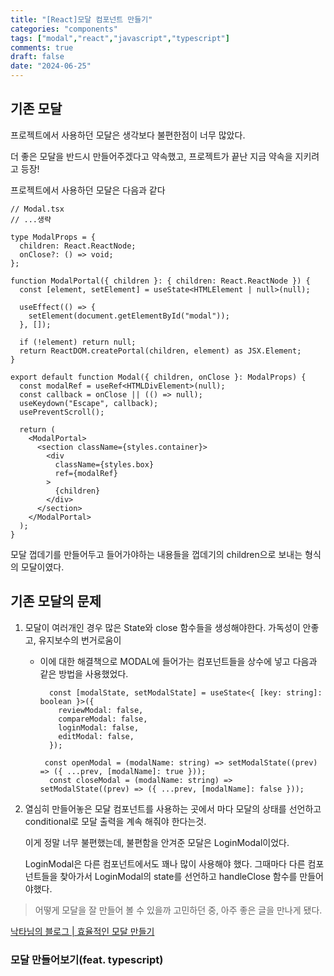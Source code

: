 ```yaml
---
title: "[React]모달 컴포넌트 만들기"
categories: "components"
tags: ["modal","react","javascript","typescript"]
comments: true
draft: false
date: "2024-06-25"
---
```


## 기존 모달

프로젝트에서 사용하던 모달은 생각보다 불편한점이 너무 많았다.

더 좋은 모달을 반드시 만들어주겠다고 약속했고, 프로젝트가 끝난 지금 약속을 지키려고 등장!

프로젝트에서 사용하던 모달은 다음과 같다

```tsx
// Modal.tsx
// ...생략

type ModalProps = {
  children: React.ReactNode;
  onClose?: () => void;
};

function ModalPortal({ children }: { children: React.ReactNode }) {
  const [element, setElement] = useState<HTMLElement | null>(null);

  useEffect(() => {
    setElement(document.getElementById("modal"));
  }, []);

  if (!element) return null;
  return ReactDOM.createPortal(children, element) as JSX.Element;
}

export default function Modal({ children, onClose }: ModalProps) {
  const modalRef = useRef<HTMLDivElement>(null);
  const callback = onClose || (() => null);
  useKeydown("Escape", callback);
  usePreventScroll();

  return (
    <ModalPortal>
      <section className={styles.container}>
        <div
          className={styles.box}
          ref={modalRef}
        >
          {children}
        </div>
      </section>
    </ModalPortal>
  );
}
```

모달 껍데기를 만들어두고 들어가야하는 내용들을 껍데기의 children으로 보내는 형식의 모달이였다.

## 기존 모달의 문제

1. 모달이 여러개인 경우 많은 State와 close 함수들을 생성해야한다. 가독성이 안좋고, 유지보수의 번거로움이

   - 이에 대한 해결책으로 MODAL에 들어가는 컴포넌트들을 상수에 넣고 다음과 같은 방법을 사용했었다.

     ```tsx
       const [modalState, setModalState] = useState<{ [key: string]: boolean }>({
         reviewModal: false,
         compareModal: false,
         loginModal: false,
         editModal: false,
       });
     
      const openModal = (modalName: string) => setModalState((prev) => ({ ...prev, [modalName]: true }));
       const closeModal = (modalName: string) => setModalState((prev) => ({ ...prev, [modalName]: false }));
     
     ```

2. 열심히 만들어놓은 모달 컴포넌트를 사용하는 곳에서 마다 모달의 상태를 선언하고 conditional로 모달 출력을 계속 해줘야 한다는것.

   이게 정말 너무 불편했는데, 불편함을 안겨준 모달은 LoginModal이었다.

    LoginModal은 다른 컴포넌트에서도 꽤나 많이 사용해야 했다. 그때마다 다른 컴포넌트들을 찾아가서 LoginModal의 state를 선언하고 handleClose 함수를 만들어야했다.

> 어떻게 모달을 잘 만들어 볼 수 있을까 고민하던 중, 아주 좋은 글을 만나게 됐다.

[낙타님의 블로그 | 효율적인 모달 만들기](https://nakta.dev/how-to-manage-modals-1)

### 모달 만들어보기(feat. typescript)